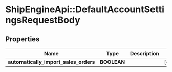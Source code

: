 # ShipEngineApi::DefaultAccountSettingsRequestBody

## Properties
Name | Type | Description | Notes
------------ | ------------- | ------------- | -------------
**automatically_import_sales_orders** | **BOOLEAN** |  | [optional] 


